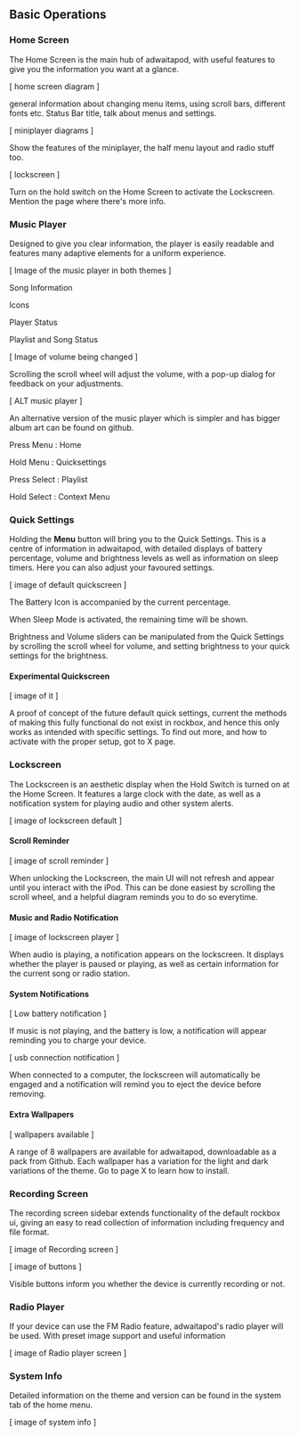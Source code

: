 ## Basic Operations

### Home Screen

The Home Screen is the main hub of adwaitapod, with useful features to give you the information you want at a glance.

[ home screen diagram ]

general information about changing menu items, using scroll bars, different fonts etc.
Status Bar title, talk about menus and settings.

[ miniplayer diagrams ]
 
 Show the features of the miniplayer, the half menu layout and radio stuff too.

[ lockscreen ]

Turn on the hold switch on the Home Screen to activate the Lockscreen. Mention the page where there's more info.

### Music Player

Designed to give you clear information, the player is easily readable and features many adaptive elements for a uniform experience. 

[ Image of the music player in both themes ]

Song Information

Icons

Player Status

Playlist and Song Status

[ Image of volume being changed ]

Scrolling the scroll wheel will adjust the volume, with a pop-up dialog for feedback on your adjustments. 

[ ALT music player ]

An alternative version of the music player which is simpler and has bigger album art can be found on github. 

Press Menu : Home

Hold Menu : Quicksettings

Press Select : Playlist

Hold Select : Context Menu

### Quick Settings

Holding the **Menu** button will bring you to the Quick Settings. This is a centre of information in adwaitapod, with detailed displays of battery percentage, volume and brightness levels as well as information on sleep timers. Here you can also adjust your favoured settings.

[ image of default quickscreen ]

The Battery Icon is accompanied by the current percentage.

When Sleep Mode is activated, the remaining time will be shown.

Brightness and Volume sliders can be manipulated from the Quick Settings by scrolling the scroll wheel for volume, and setting brightness to your quick settings for the brightness.

#### Experimental Quickscreen

[ image of it ]

A proof of concept of the future default quick settings, current the methods of making this fully functional do not exist in rockbox, and hence this only works as intended with specific settings. To find out more, and how to activate with the proper setup, got to X page.

### Lockscreen

The Lockscreen is an aesthetic display when the Hold Switch is turned on at the Home Screen. It features a large clock with the date, as well as a notification system for playing audio and other system alerts. 

[ image of lockscreen default ]

#### Scroll Reminder

[ image of scroll reminder ]

When unlocking the Lockscreen, the main UI will not refresh and appear until you interact with the iPod. This can be done easiest by scrolling the scroll wheel, and a helpful diagram reminds you to do so everytime.

#### Music and Radio Notification

[ image of lockscreen player ]

When audio is playing, a notification appears on the lockscreen. It displays whether the player is paused or playing, as well as certain information for the current song or radio station.

#### System Notifications

[ Low battery notification ]

If music is not playing, and the battery is low, a notification will appear reminding you to charge your device.

[ usb connection notification ]

When connected to a computer, the lockscreen will automatically be engaged and a notification will remind you to eject the device before removing.

#### Extra Wallpapers

[ wallpapers available ]

A range of 8 wallpapers are available for adwaitapod, downloadable as a pack from Github. Each wallpaper has a variation for the light and dark variations of the theme. Go to page X to learn how to install.

### Recording Screen

The recording screen sidebar extends functionality of the default rockbox ui, giving an easy to read collection of information including frequency and file format.

[ image of Recording screen ]

[ image of buttons ]

Visible buttons inform you whether the device is currently recording or not. 

### Radio Player

If your device can use the FM Radio feature, adwaitapod's radio player will be used. With preset image support and useful information 

[ image of Radio player screen ]

### System Info

Detailed information on the theme and version can be found in the system tab of the home menu.

[ image of system info ]
